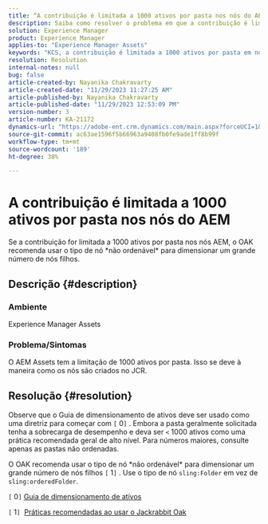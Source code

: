 ```yaml
---
title: “A contribuição é limitada a 1000 ativos por pasta nos nós do AEM”
description: Saiba como resolver o problema em que a contribuição é limitada a 1000 ativos por pasta em nós AEM.
solution: Experience Manager
product: Experience Manager
applies-to: "Experience Manager Assets"
keywords: "KCS, a contribuição é limitada a 1000 ativos por pasta em nós AEM"
resolution: Resolution
internal-notes: null
bug: false
article-created-by: Nayanika Chakravarty
article-created-date: "11/29/2023 11:27:25 AM"
article-published-by: Nayanika Chakravarty
article-published-date: "11/29/2023 12:53:09 PM"
version-number: 3
article-number: KA-21172
dynamics-url: "https://adobe-ent.crm.dynamics.com/main.aspx?forceUCI=1&pagetype=entityrecord&etn=knowledgearticle&id=596a573e-aa8e-ee11-8179-6045bd006239"
source-git-commit: ac63ae1596f5b66963a9408fb0fe9ade1ff8b99f
workflow-type: tm+mt
source-wordcount: '189'
ht-degree: 38%

---
```


# A contribuição é limitada a 1000 ativos por pasta nos nós do AEM


Se a contribuição for limitada a 1000 ativos por pasta nos nós AEM, o OAK recomenda usar o tipo de nó \*não ordenável\* para dimensionar um grande número de nós filhos.

## Descrição {#description}


### <b>Ambiente</b>

Experience Manager Assets



### <b>Problema/Sintomas</b>

O AEM Assets tem a limitação de 1000 ativos por pasta. Isso se deve à maneira como os nós são criados no JCR.


## Resolução {#resolution}


Observe que o Guia de dimensionamento de ativos deve ser usado como uma diretriz para começar com `[` 0`]` . Embora a pasta geralmente solicitada tenha a sobrecarga de desempenho e deva ser `<`  1000 ativos como uma prática recomendada geral de alto nível. Para números maiores, consulte apenas as pastas não ordenadas.

O OAK recomenda usar o tipo de nó \*não ordenável\* para dimensionar um grande número de nós filhos `[` 1`]` . Use o tipo de nó `sling:Folder` em vez de `sling:orderedFolder`.

`[` 0`]`  [Guia de dimensionamento de ativos](https://experienceleague.adobe.com/docs/experience-manager-65/assets/administer/assets-sizing-guide.html?lang=pt-BR)

`[` 1`]`  [Práticas recomendadas ao usar o Jackrabbit Oak](https://jackrabbit.apache.org/oak/docs/dos_and_donts.html)
